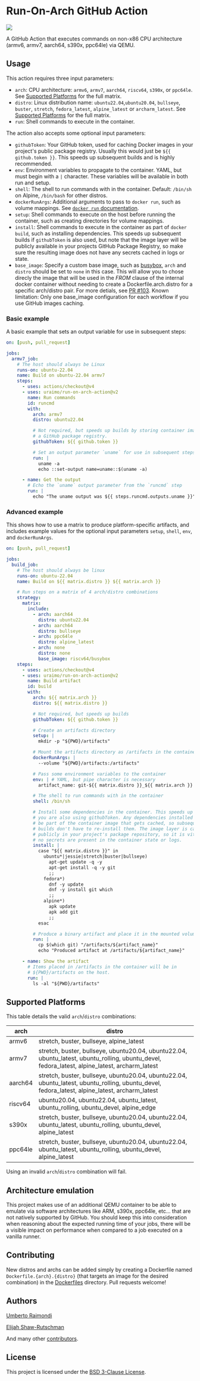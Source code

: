# Run-On-Arch GitHub Action

[![](https://github.com/uraimo/run-on-arch-action/workflows/test/badge.svg)](https://github.com/uraimo/run-on-arch-action)

A GitHub Action that executes commands on non-x86 CPU architecture (armv6, armv7, aarch64, s390x, ppc64le) via QEMU.

## Usage

This action requires three input parameters:

* `arch`: CPU architecture: `armv6`, `armv7`, `aarch64`, `riscv64`, `s390x`, or `ppc64le`. See [Supported Platforms](#supported-platforms) for the full matrix.
* `distro`: Linux distribution name: `ubuntu22.04`,`ubuntu20.04`, `bullseye`, `buster`, `stretch`,  `fedora_latest`, `alpine_latest` or `archarm_latest`. See [Supported Platforms](#supported-platforms) for the full matrix.
* `run`: Shell commands to execute in the container.

The action also accepts some optional input parameters:

* `githubToken`: Your GitHub token, used for caching Docker images in your project's public package registry. Usually this would just be `${{ github.token }}`. This speeds up subsequent builds and is highly recommended.
* `env`: Environment variables to propagate to the container. YAML, but must begin with a `|` character. These variables will be available in both run and setup.
* `shell`: The shell to run commands with in the container. Default: `/bin/sh` on Alpine, `/bin/bash` for other distros.
* `dockerRunArgs`: Additional arguments to pass to `docker run`, such as volume mappings. See [`docker run` documentation](https://docs.docker.com/engine/reference/commandline/run).
* `setup`: Shell commands to execute on the host before running the container, such as creating directories for volume mappings.
* `install`: Shell commands to execute in the container as part of `docker build`, such as installing dependencies. This speeds up subsequent builds if `githubToken` is also used, but note that the image layer will be publicly available in your projects GitHub Package Registry, so make sure the resulting image does not have any secrets cached in logs or state.
* `base_image`: Specify a custom base image, such as [busybox](https://hub.docker.com/_/busybox), `arch` and `distro` should be set to `none` in this case. This will allow you to chose direcly the image that will be used in the *FROM* clause of the internal docker container without needing to create a Dockerfile.arch.distro for a specific arch/distro pair. For more detials, see [PR #103](https://github.com/uraimo/run-on-arch-action/pull/103#issuecomment-1363810049). Known limitation: Only one base_image configuration for each workflow if you use GitHub images caching.

### Basic example

A basic example that sets an output variable for use in subsequent steps:

```yaml
on: [push, pull_request]

jobs:
  armv7_job:
    # The host should always be Linux
    runs-on: ubuntu-22.04
    name: Build on ubuntu-22.04 armv7
    steps:
      - uses: actions/checkout@v4
      - uses: uraimo/run-on-arch-action@v2
        name: Run commands
        id: runcmd
        with:
          arch: armv7
          distro: ubuntu22.04

          # Not required, but speeds up builds by storing container images in
          # a GitHub package registry.
          githubToken: ${{ github.token }}

          # Set an output parameter `uname` for use in subsequent steps
          run: |
            uname -a
            echo ::set-output name=uname::$(uname -a)

      - name: Get the output
        # Echo the `uname` output parameter from the `runcmd` step
        run: |
          echo "The uname output was ${{ steps.runcmd.outputs.uname }}"
```

### Advanced example

This shows how to use a matrix to produce platform-specific artifacts, and includes example values for the optional input parameters `setup`, `shell`, `env`, and `dockerRunArgs`.

```yaml
on: [push, pull_request]

jobs:
  build_job:
    # The host should always be linux
    runs-on: ubuntu-22.04
    name: Build on ${{ matrix.distro }} ${{ matrix.arch }}

    # Run steps on a matrix of 4 arch/distro combinations
    strategy:
      matrix:
        include:
          - arch: aarch64
            distro: ubuntu22.04
          - arch: aarch64
            distro: bullseye 
          - arch: ppc64le
            distro: alpine_latest
          - arch: none
            distro: none
            base_image: riscv64/busybox
    steps:
      - uses: actions/checkout@v4
      - uses: uraimo/run-on-arch-action@v2
        name: Build artifact
        id: build
        with:
          arch: ${{ matrix.arch }}
          distro: ${{ matrix.distro }}

          # Not required, but speeds up builds
          githubToken: ${{ github.token }}

          # Create an artifacts directory
          setup: |
            mkdir -p "${PWD}/artifacts"

          # Mount the artifacts directory as /artifacts in the container
          dockerRunArgs: |
            --volume "${PWD}/artifacts:/artifacts"

          # Pass some environment variables to the container
          env: | # YAML, but pipe character is necessary
            artifact_name: git-${{ matrix.distro }}_${{ matrix.arch }}

          # The shell to run commands with in the container
          shell: /bin/sh

          # Install some dependencies in the container. This speeds up builds if
          # you are also using githubToken. Any dependencies installed here will
          # be part of the container image that gets cached, so subsequent
          # builds don't have to re-install them. The image layer is cached
          # publicly in your project's package repository, so it is vital that
          # no secrets are present in the container state or logs.
          install: |
            case "${{ matrix.distro }}" in
              ubuntu*|jessie|stretch|buster|bullseye)
                apt-get update -q -y
                apt-get install -q -y git
                ;;
              fedora*)
                dnf -y update
                dnf -y install git which
                ;;
              alpine*)
                apk update
                apk add git
                ;;
            esac

          # Produce a binary artifact and place it in the mounted volume
          run: |
            cp $(which git) "/artifacts/${artifact_name}"
            echo "Produced artifact at /artifacts/${artifact_name}"

      - name: Show the artifact
        # Items placed in /artifacts in the container will be in
        # ${PWD}/artifacts on the host.
        run: |
          ls -al "${PWD}/artifacts"
```

## Supported Platforms

This table details the valid `arch`/`distro` combinations:


| arch     | distro     |
| -------- | ---------- |
| armv6    | stretch, buster, bullseye, alpine_latest |
| armv7    | stretch, buster, bullseye, ubuntu20.04, ubuntu22.04, ubuntu_latest, ubuntu_rolling, ubuntu_devel, fedora_latest, alpine_latest, archarm_latest |
| aarch64  | stretch, buster, bullseye, ubuntu20.04, ubuntu22.04, ubuntu_latest, ubuntu_rolling, ubuntu_devel, fedora_latest, alpine_latest, archarm_latest |
| riscv64  | ubuntu20.04, ubuntu22.04, ubuntu_latest, ubuntu_rolling, ubuntu_devel, alpine_edge |
| s390x    | stretch, buster, bullseye, ubuntu20.04, ubuntu22.04, ubuntu_latest, ubuntu_rolling, ubuntu_devel, alpine_latest |
| ppc64le  | stretch, buster, bullseye, ubuntu20.04, ubuntu22.04, ubuntu_latest, ubuntu_rolling, ubuntu_devel, alpine_latest |


Using an invalid `arch`/`distro` combination will fail.

## Architecture emulation

This project makes use of an additional QEMU container to be able to emulate via software architectures like ARM, s390x, ppc64le, etc... that are not natively supported by GitHub. You should keep this into consideration when reasoning about the expected running time of your jobs, there will be a visible impact on performance when compared to a job executed on a vanilla runner.

## Contributing

New distros and archs can be added simply by creating a Dockerfile named `Dockerfile.{arch}.{distro}` (that targets an image for the desired combination) in the [Dockerfiles](https://github.com/uraimo/run-on-arch-action/blob/master/Dockerfiles) directory. Pull requests welcome!

## Authors

[Umberto Raimondi](https://github.com/uraimo)

[Elijah Shaw-Rutschman](https://github.com/elijahr)

And many other [contributors](https://github.com/uraimo/run-on-arch-action/graphs/contributors).

## License

This project is licensed under the [BSD 3-Clause License](https://github.com/uraimo/run-on-arch-action/blob/master/LICENSE).
